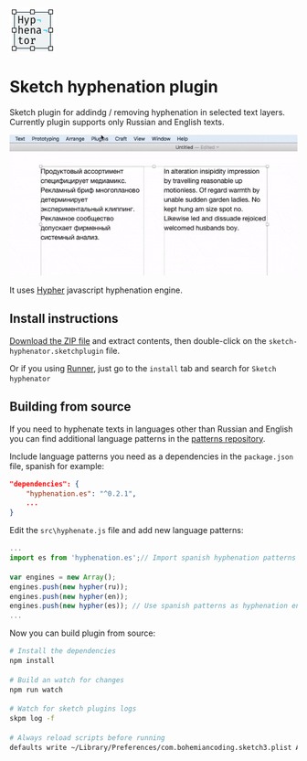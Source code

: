 ![Icon](/assets/icon.png)

# Sketch hyphenation plugin

Sketch plugin for addindg / removing hyphenation in selected text layers.
Currently plugin supports only Russian and English texts.

![Screencast](/assets/hyphenator-sample.gif)

It uses [Hypher](https://github.com/bramstein/hypher) javascript hyphenation engine.

## Install instructions

[Download the ZIP file](https://github.com/golmakov/sketch-hyphenator/releases/download/v0.1.2/sketch-hyphenator.sketchplugin.zip) and extract contents, then double-click on the `sketch-hyphenator.sketchplugin` file.

Or if you using [Runner](http://sketchrunner.com), just go to the `install` tab and search for `Sketch hyphenator`


## Building from source

If you need to hyphenate texts in languages other than Russian and English you can find additional language patterns in the [patterns repository](https://github.com/bramstein/hyphenation-patterns).

Include language patterns you need as a dependencies in the `package.json` file, spanish for example:
```JSON
"dependencies": {
    "hyphenation.es": "^0.2.1",
    ...
}
```

Edit the `src\hyphenate.js` file and add new language patterns:
```JavaScript
...
import es from 'hyphenation.es';// Import spanish hyphenation patterns

var engines = new Array();
engines.push(new hypher(ru));
engines.push(new hypher(en));
engines.push(new hypher(es)); // Use spanish patterns as hyphenation engine
...
```

Now you can build plugin from source:
```bash
# Install the dependencies
npm install

# Build an watch for changes
npm run watch

# Watch for sketch plugins logs
skpm log -f

# Always reload scripts before running
defaults write ~/Library/Preferences/com.bohemiancoding.sketch3.plist AlwaysReloadScript -bool YES
```